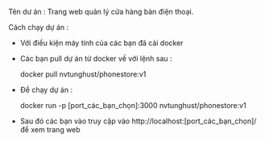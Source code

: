 Tên dư án : Trang web quản lý cửa hàng bàn điện thoại.

Cách chạy dự án :

* Với điều kiện máy tính của các bạn đã cài docker

- Các bạn pull dự án từ docker về với lệnh sau : 

   docker pull nvtunghust/phonestore:v1


- Để chạy dự án : 
  
  docker run -p [port_các_bạn_chọn]:3000 nvtunghust/phonestore:v1 

- Sau đó các bạn vào truy cập vào http://localhost:[port_các_bạn_chọn]/ để xem trang web